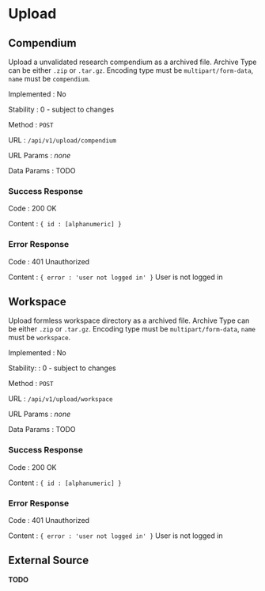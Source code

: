 # Upload

## Compendium

Upload a unvalidated research compendium as a archived file. Archive Type can be
either `.zip` or `.tar.gz`. Encoding type must be `multipart/form-data`, `name`
must be `compendium`.

Implemented
: No

Stability
: 0 - subject to changes

Method
: `POST`

URL
: `/api/v1/upload/compendium`

URL Params
: _none_

Data Params
: TODO

### Success Response

Code
: 200 OK

Content
: `{ id : [alphanumeric] }`

### Error Response

Code
: 401 Unauthorized

Content
: `{ error : 'user not logged in' }`
     User is not logged in

## Workspace

Upload formless workspace directory as a archived file. Archive Type can be
either `.zip` or `.tar.gz`. Encoding type must be `multipart/form-data`, `name`
must be `workspace`.

Implemented
: No

Stability:
: 0 - subject to changes

Method
: `POST`

URL
: `/api/v1/upload/workspace`

URL Params
: _none_

Data Params
: TODO

### Success Response

Code
: 200 OK

Content
: `{ id : [alphanumeric] }`

### Error Response

Code
: 401 Unauthorized

Content
: `{ error : 'user not logged in' }`
   User is not logged in

## External Source

__TODO__
